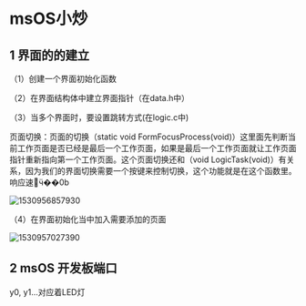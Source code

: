 # msOS小炒

## 1 界面的的建立

（1）创建一个界面初始化函数

（2）在界面结构体中建立界面指针（在data.h中）

（3）当多个界面时，要设置跳转方式(在logic.c中)

页面切换：页面的切换（static void FormFocusProcess(void)）这里面先判断当前工作页面是否已经是最后一个工作页面，如果是最后一个工作页面就让工作页面指针重新指向第一个工作页面。这个页面切换还和（void LogicTask(void)）有关系，因为我们的界面切换需要一个按键来控制切换，这个功能就是在这个函数里。 响应速ӵ��0b

![1530956857930](C:\Users\JH\Desktop\RD总结\assets\1530956857930.png)

（4）在界面初始化当中加入需要添加的页面

![1530957027390](C:\Users\JH\Desktop\RD总结\assets\1530957027390.png)



## 2 msOS 开发板端口

y0, y1...对应着LED灯